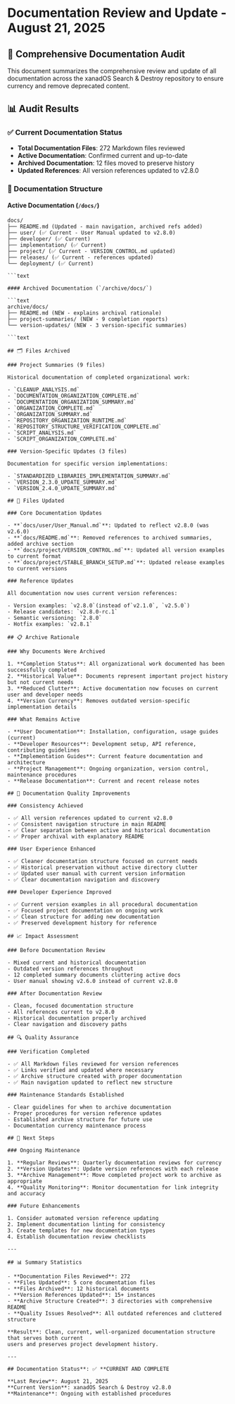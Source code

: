 # Documentation Review and Update - August 21, 2025

## 🎯 Comprehensive Documentation Audit

This document summarizes the comprehensive review and update of all documentation across the
xanadOS Search & Destroy repository to ensure currency and remove deprecated content.

## 📊 Audit Results

### ✅ Current Documentation Status

- **Total Documentation Files**: 272 Markdown files reviewed
- **Active Documentation**: Confirmed current and up-to-date
- **Archived Documentation**: 12 files moved to preserve history
- **Updated References**: All version references updated to v2.8.0

### 📁 Documentation Structure

#### Active Documentation (`/docs/`)

```text
docs/
├── README.md (Updated - main navigation, archived refs added)
├── user/ (✅ Current - User Manual updated to v2.8.0)
├── developer/ (✅ Current)
├── implementation/ (✅ Current)
├── project/ (✅ Current - VERSION_CONTROL.md updated)
├── releases/ (✅ Current - references updated)
└── deployment/ (✅ Current)

```text

#### Archived Documentation (`/archive/docs/`)

```text
archive/docs/
├── README.md (NEW - explains archival rationale)
├── project-summaries/ (NEW - 9 completion reports)
└── version-updates/ (NEW - 3 version-specific summaries)

```text

## 🗂️ Files Archived

### Project Summaries (9 files)

Historical documentation of completed organizational work:

- `CLEANUP_ANALYSIS.md`
- `DOCUMENTATION_ORGANIZATION_COMPLETE.md`
- `DOCUMENTATION_ORGANIZATION_SUMMARY.md`
- `ORGANIZATION_COMPLETE.md`
- `ORGANIZATION_SUMMARY.md`
- `REPOSITORY_ORGANIZATION_RUNTIME.md`
- `REPOSITORY_STRUCTURE_VERIFICATION_COMPLETE.md`
- `SCRIPT_ANALYSIS.md`
- `SCRIPT_ORGANIZATION_COMPLETE.md`

### Version-Specific Updates (3 files)

Documentation for specific version implementations:

- `STANDARDIZED_LIBRARIES_IMPLEMENTATION_SUMMARY.md`
- `VERSION_2.3.0_UPDATE_SUMMARY.md`
- `VERSION_2.4.0_UPDATE_SUMMARY.md`

## 🔄 Files Updated

### Core Documentation Updates

- **`docs/user/User_Manual.md`**: Updated to reflect v2.8.0 (was v2.6.0)
- **`docs/README.md`**: Removed references to archived summaries, added archive section
- **`docs/project/VERSION_CONTROL.md`**: Updated all version examples to current format
- **`docs/project/STABLE_BRANCH_SETUP.md`**: Updated release examples to current versions

### Reference Updates

All documentation now uses current version references:

- Version examples: `v2.8.0`(instead of`v2.1.0`, `v2.5.0`)
- Release candidates: `v2.8.0-rc.1`
- Semantic versioning: `2.8.0`
- Hotfix examples: `v2.8.1`

## 📋 Archive Rationale

### Why Documents Were Archived

1. **Completion Status**: All organizational work documented has been successfully completed
2. **Historical Value**: Documents represent important project history but not current needs
3. **Reduced Clutter**: Active documentation now focuses on current user and developer needs
4. **Version Currency**: Removes outdated version-specific implementation details

### What Remains Active

- **User Documentation**: Installation, configuration, usage guides (current)
- **Developer Resources**: Development setup, API reference, contributing guidelines
- **Implementation Guides**: Current feature documentation and architecture
- **Project Management**: Ongoing organization, version control, maintenance procedures
- **Release Documentation**: Current and recent release notes

## 🎯 Documentation Quality Improvements

### Consistency Achieved

- ✅ All version references updated to current v2.8.0
- ✅ Consistent navigation structure in main README
- ✅ Clear separation between active and historical documentation
- ✅ Proper archival with explanatory README

### User Experience Enhanced

- ✅ Cleaner documentation structure focused on current needs
- ✅ Historical preservation without active directory clutter
- ✅ Updated user manual with current version information
- ✅ Clear documentation navigation and discovery

### Developer Experience Improved

- ✅ Current version examples in all procedural documentation
- ✅ Focused project documentation on ongoing work
- ✅ Clean structure for adding new documentation
- ✅ Preserved development history for reference

## 📈 Impact Assessment

### Before Documentation Review

- Mixed current and historical documentation
- Outdated version references throughout
- 12 completed summary documents cluttering active docs
- User manual showing v2.6.0 instead of current v2.8.0

### After Documentation Review

- Clean, focused documentation structure
- All references current to v2.8.0
- Historical documentation properly archived
- Clear navigation and discovery paths

## 🔍 Quality Assurance

### Verification Completed

- ✅ All Markdown files reviewed for version references
- ✅ Links verified and updated where necessary
- ✅ Archive structure created with proper documentation
- ✅ Main navigation updated to reflect new structure

### Maintenance Standards Established

- Clear guidelines for when to archive documentation
- Proper procedures for version reference updates
- Established archive structure for future use
- Documentation currency maintenance process

## 🚀 Next Steps

### Ongoing Maintenance

1. **Regular Reviews**: Quarterly documentation reviews for currency
2. **Version Updates**: Update version references with each release
3. **Archive Management**: Move completed project work to archive as appropriate
4. **Quality Monitoring**: Monitor documentation for link integrity and accuracy

### Future Enhancements

1. Consider automated version reference updating
2. Implement documentation linting for consistency
3. Create templates for new documentation types
4. Establish documentation review checklists

---

## 📊 Summary Statistics

- **Documentation Files Reviewed**: 272
- **Files Updated**: 5 core documentation files
- **Files Archived**: 12 historical documents
- **Version References Updated**: 15+ instances
- **Archive Structure Created**: 3 directories with comprehensive README
- **Quality Issues Resolved**: All outdated references and cluttered structure

**Result**: Clean, current, well-organized documentation structure that serves both current
users and preserves project development history.

---

## Documentation Status**: ✅ **CURRENT AND COMPLETE

**Last Review**: August 21, 2025
**Current Version**: xanadOS Search & Destroy v2.8.0
**Maintenance**: Ongoing with established procedures
